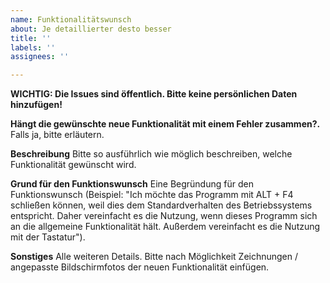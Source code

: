 ```yaml
---
name: Funktionalitätswunsch
about: Je detaillierter desto besser
title: ''
labels: ''
assignees: ''

---
```


**WICHTIG: Die Issues sind öffentlich. Bitte keine persönlichen Daten hinzufügen!**


**Hängt die gewünschte neue Funktionalität mit einem Fehler zusammen?.**
Falls ja, bitte erläutern.

**Beschreibung**
Bitte so ausführlich wie möglich beschreiben, welche Funktionalität gewünscht wird.

**Grund für den Funktionswunsch**
Eine Begründung für den Funktionswunsch (Beispiel: "Ich möchte das Programm mit ALT + F4 schließen können, weil dies dem Standardverhalten des Betriebssystems entspricht. Daher vereinfacht es die Nutzung, wenn dieses Programm sich an die allgemeine Funktionalität hält. Außerdem vereinfacht es die Nutzung mit der Tastatur").

**Sonstiges**
Alle weiteren Details. Bitte nach Möglichkeit Zeichnungen / angepasste Bildschirmfotos der neuen Funktionalität einfügen.
